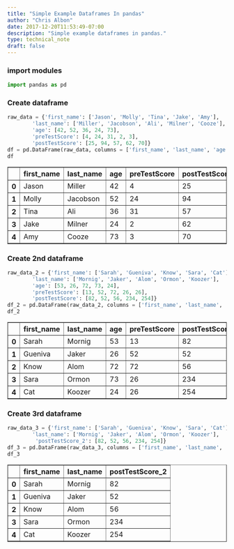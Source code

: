 ```yaml
---
title: "Simple Example Dataframes In pandas"
author: "Chris Albon"
date: 2017-12-20T11:53:49-07:00
description: "Simple example dataframes in pandas."
type: technical_note
draft: false
---
```

### import modules


```python
import pandas as pd
```

### Create dataframe


```python
raw_data = {'first_name': ['Jason', 'Molly', 'Tina', 'Jake', 'Amy'], 
        'last_name': ['Miller', 'Jacobson', 'Ali', 'Milner', 'Cooze'], 
        'age': [42, 52, 36, 24, 73], 
        'preTestScore': [4, 24, 31, 2, 3],
        'postTestScore': [25, 94, 57, 62, 70]}
df = pd.DataFrame(raw_data, columns = ['first_name', 'last_name', 'age', 'preTestScore', 'postTestScore'])
df
```




<div>
<table border="1" class="dataframe">
  <thead>
    <tr style="text-align: right;">
      <th></th>
      <th>first_name</th>
      <th>last_name</th>
      <th>age</th>
      <th>preTestScore</th>
      <th>postTestScore</th>
    </tr>
  </thead>
  <tbody>
    <tr>
      <th>0</th>
      <td>Jason</td>
      <td>Miller</td>
      <td>42</td>
      <td>4</td>
      <td>25</td>
    </tr>
    <tr>
      <th>1</th>
      <td>Molly</td>
      <td>Jacobson</td>
      <td>52</td>
      <td>24</td>
      <td>94</td>
    </tr>
    <tr>
      <th>2</th>
      <td>Tina</td>
      <td>Ali</td>
      <td>36</td>
      <td>31</td>
      <td>57</td>
    </tr>
    <tr>
      <th>3</th>
      <td>Jake</td>
      <td>Milner</td>
      <td>24</td>
      <td>2</td>
      <td>62</td>
    </tr>
    <tr>
      <th>4</th>
      <td>Amy</td>
      <td>Cooze</td>
      <td>73</td>
      <td>3</td>
      <td>70</td>
    </tr>
  </tbody>
</table>
</div>



### Create 2nd dataframe


```python
raw_data_2 = {'first_name': ['Sarah', 'Gueniva', 'Know', 'Sara', 'Cat'], 
        'last_name': ['Mornig', 'Jaker', 'Alom', 'Ormon', 'Koozer'], 
        'age': [53, 26, 72, 73, 24], 
        'preTestScore': [13, 52, 72, 26, 26],
        'postTestScore': [82, 52, 56, 234, 254]}
df_2 = pd.DataFrame(raw_data_2, columns = ['first_name', 'last_name', 'age', 'preTestScore', 'postTestScore'])
df_2
```




<div>
<table border="1" class="dataframe">
  <thead>
    <tr style="text-align: right;">
      <th></th>
      <th>first_name</th>
      <th>last_name</th>
      <th>age</th>
      <th>preTestScore</th>
      <th>postTestScore</th>
    </tr>
  </thead>
  <tbody>
    <tr>
      <th>0</th>
      <td>Sarah</td>
      <td>Mornig</td>
      <td>53</td>
      <td>13</td>
      <td>82</td>
    </tr>
    <tr>
      <th>1</th>
      <td>Gueniva</td>
      <td>Jaker</td>
      <td>26</td>
      <td>52</td>
      <td>52</td>
    </tr>
    <tr>
      <th>2</th>
      <td>Know</td>
      <td>Alom</td>
      <td>72</td>
      <td>72</td>
      <td>56</td>
    </tr>
    <tr>
      <th>3</th>
      <td>Sara</td>
      <td>Ormon</td>
      <td>73</td>
      <td>26</td>
      <td>234</td>
    </tr>
    <tr>
      <th>4</th>
      <td>Cat</td>
      <td>Koozer</td>
      <td>24</td>
      <td>26</td>
      <td>254</td>
    </tr>
  </tbody>
</table>
</div>



### Create 3rd dataframe


```python
raw_data_3 = {'first_name': ['Sarah', 'Gueniva', 'Know', 'Sara', 'Cat'], 
        'last_name': ['Mornig', 'Jaker', 'Alom', 'Ormon', 'Koozer'],
         'postTestScore_2': [82, 52, 56, 234, 254]}
df_3 = pd.DataFrame(raw_data_3, columns = ['first_name', 'last_name', 'postTestScore_2'])
df_3
```




<div>
<table border="1" class="dataframe">
  <thead>
    <tr style="text-align: right;">
      <th></th>
      <th>first_name</th>
      <th>last_name</th>
      <th>postTestScore_2</th>
    </tr>
  </thead>
  <tbody>
    <tr>
      <th>0</th>
      <td>Sarah</td>
      <td>Mornig</td>
      <td>82</td>
    </tr>
    <tr>
      <th>1</th>
      <td>Gueniva</td>
      <td>Jaker</td>
      <td>52</td>
    </tr>
    <tr>
      <th>2</th>
      <td>Know</td>
      <td>Alom</td>
      <td>56</td>
    </tr>
    <tr>
      <th>3</th>
      <td>Sara</td>
      <td>Ormon</td>
      <td>234</td>
    </tr>
    <tr>
      <th>4</th>
      <td>Cat</td>
      <td>Koozer</td>
      <td>254</td>
    </tr>
  </tbody>
</table>
</div>


